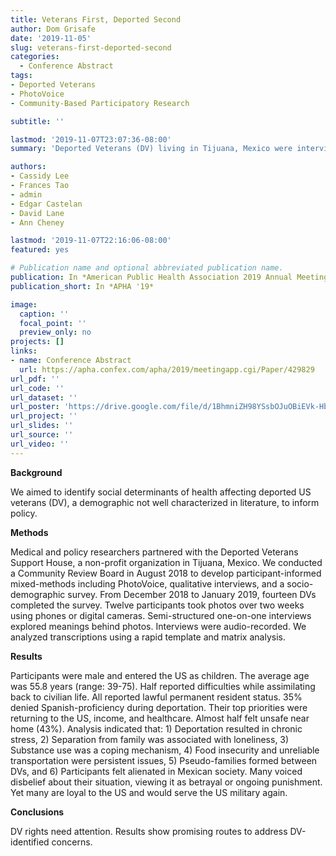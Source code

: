 ```yaml
---
title: Veterans First, Deported Second
author: Dom Grisafe
date: '2019-11-05'
slug: veterans-first-deported-second
categories:
  - Conference Abstract
tags:
- Deported Veterans
- PhotoVoice
- Community-Based Participatory Research

subtitle: ''

lastmod: '2019-11-07T23:07:36-08:00'
summary: 'Deported Veterans (DV) living in Tijuana, Mexico were interviewed to understand their experiences. All DV entered the US as children and served in the military, half of DV reported difficulties returning to civilian life, one-third of DV did not speak Spanish at the time of their deportation. DV rights need attention.'

authors:
- Cassidy Lee
- Frances Tao
- admin
- Edgar Castelan
- David Lane
- Ann Cheney

lastmod: '2019-11-07T22:16:06-08:00'
featured: yes

# Publication name and optional abbreviated publication name.
publication: In *American Public Health Association 2019 Annual Meeting and Expo*
publication_short: In *APHA '19*

image:
  caption: ''
  focal_point: ''
  preview_only: no
projects: []
links:
- name: Conference Abstract
  url: https://apha.confex.com/apha/2019/meetingapp.cgi/Paper/429829
url_pdf: ''
url_code: ''
url_dataset: ''
url_poster: 'https://drive.google.com/file/d/1BhmniZH98YSsbOJuOBiEVk-HbA_Fa657/view?usp=sharing'
url_project: ''
url_slides: ''
url_source: ''
url_video: ''
---
```


**Background**  

We aimed to identify social determinants of health affecting deported US veterans (DV), a demographic not well characterized in literature, to inform policy.

**Methods**  

Medical and policy researchers partnered with the Deported Veterans Support House, a non-profit organization in Tijuana, Mexico. We conducted a Community Review Board in August 2018 to develop participant-informed mixed-methods including PhotoVoice, qualitative interviews, and a socio-demographic survey. From December 2018 to January 2019, fourteen DVs completed the survey. Twelve participants took photos over two weeks using phones or digital cameras. Semi-structured one-on-one interviews explored meanings behind photos. Interviews were audio-recorded. We analyzed transcriptions using a rapid template and matrix analysis.

**Results**  

Participants were male and entered the US as children. The average age was 55.8 years (range: 39-75). Half reported difficulties while assimilating back to civilian life. All reported lawful permanent resident status. 35% denied Spanish-proficiency during deportation. Their top priorities were returning to the US, income, and healthcare. Almost half felt unsafe near home (43%). Analysis indicated that: 1) Deportation resulted in chronic stress, 2) Separation from family was associated with loneliness, 3) Substance use was a coping mechanism, 4) Food insecurity and unreliable transportation were persistent issues, 5) Pseudo-families formed between DVs, and 6) Participants felt alienated in Mexican society. Many voiced disbelief about their situation, viewing it as betrayal or ongoing punishment. Yet many are loyal to the US and would serve the US military again.

**Conclusions**  

DV rights need attention. Results show promising routes to address DV-identified concerns.
